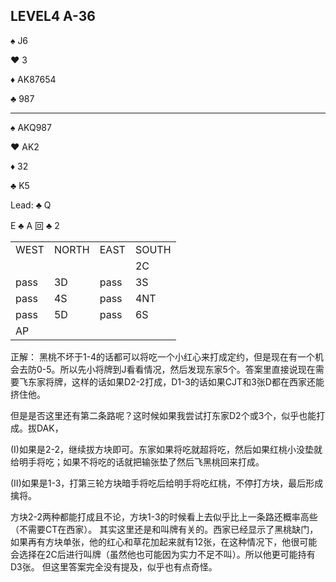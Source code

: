 ## LEVEL4 A-36
:spades: J6

:hearts: 3

:diamonds: AK87654

:clubs: 987

---

:spades: AKQ987

:hearts: AK2

:diamonds: 32

:clubs: K5

Lead: :clubs: Q

E :clubs: A 回 :clubs: 2

<table>
    <tr><td>WEST</td> <td>NORTH</td> <td>EAST</td> <td>SOUTH</td></tr>
    <tr><td></td> <td></td> <td></td> <td>2C</td></tr>
    <tr><td>pass</td> <td>3D</td> <td>pass</td> <td>3S</td></tr>
    <tr><td>pass</td> <td>4S</td> <td>pass</td> <td>4NT</td></tr>
    <tr><td>pass</td> <td>5D</td> <td>pass</td> <td>6S</td></tr>
    <tr><td>AP</td> <td></td> <td></td> <td></td></tr>
</table>

正解：
黑桃不坏于1-4的话都可以将吃一个小红心来打成定约，但是现在有一个机会去防0-5。所以先小将牌到J看看情况，然后发现东家5个。答案里直接说现在需要飞东家将牌，这样的话如果D2-2打成，D1-3的话如果CJT和3张D都在西家还能挤住他。

但是是否这里还有第二条路呢？这时候如果我尝试打东家D2个或3个，似乎也能打成。拔DAK，

(I)如果是2-2，继续拔方块即可。东家如果将吃就超将吃，然后如果红桃小没垫就给明手将吃；如果不将吃的话就把输张垫了然后飞黑桃回来打成。

(II)如果是1-3，打第三轮方块暗手将吃后给明手将吃红桃，不停打方块，最后形成擒将。

方块2-2两种都能打成且不论，方块1-3的时候看上去似乎比上一条路还概率高些（不需要CT在西家）。
其实这里还是和叫牌有关的。西家已经显示了黑桃缺门，如果再有方块单张，他的红心和草花加起来就有12张，在这种情况下，他很可能会选择在2C后进行叫牌（虽然他也可能因为实力不足不叫）。所以他更可能持有D3张。
但这里答案完全没有提及，似乎也有点奇怪。
